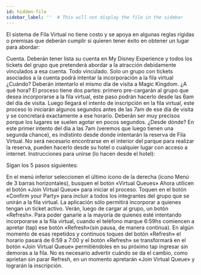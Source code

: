 ```yaml
---
id: hidden-file
sidebar_label: ''  # This will not display the file in the sidebar
---
```


El sistema de Fila Virtual no tiene costo y se apoya en algunas reglas rígidas o premisas que deberán cumplir si quieren tener éxito en obtener un lugar para abordar:

Cuenta. Deberán tener lista su cuenta en My Disney Experience y todos los tickets del grupo que pretenderá abordar a la atracción debidamente vinculados a esa cuenta. 
Todo vinculado. Solo un grupo con tickets asociados a la cuenta podrá intentar la incorporación a la fila virtual
¿Cuándo? Deberán intentarlo el mismo día de visita a Magic Kingdom.
¿A qué hora? El proceso tiene dos partes: primero pre-cargarán al grupo que desea incorporarse a la fila virtual, este paso podrán hacerlo desde las 6am del día de visita. Luego llegará el intento de inscripción en la fila virtual, este proceso lo iniciarán algunos segundos antes de las 7am de ese día de visita y se concretará exactamente a ese horario. Deberán ser muy precisos porque los lugares se suelen agotar en pocos segundos.
¿Desde dónde? En este primer intento del día a las 7am (veremos que luego tienen una segunda chance), es indistinto desde donde intentarán la reserva de Fila Virtual. No será necesario encontrarse en el interior del parque para realizar la reserva, pueden hacerlo desde su hotel o cualquier lugar con acceso a internet.
Instrucciones para unirse (lo hacen desde el hotel):

Sigan los 5 pasos siguientes:

En el menú inferior seleccionen el último ícono de la derecha (ícono Menú de 3 barras horizontales), busquen el botón «Virtual Queues» 
Ahora  utilicen el botón «Join Virtual Queue» para iniciar el proceso. 
Toquen en el botón «Confirm your Party» para incluir a todos los integrantes del grupo que se unirán a la fila virtual. La aplicación sólo permitirá incorporar a quienes tengan un ticket activo.
Verán, luego de cargar al grupo, un botón «Refresh». Para poder ganarle a la mayoría de quienes esté intentando incorporarse a la fila virtual, cuando el teléfono marque 6:59hs comiencen a apretar (tap) ese botón «Refresh»(sin pausa, de manera continua).
En algún momento de esas repetidos y continuos toques del botón «Refresh» el horario pasará de 6:59 a 7:00 y el botón «Refresh» se transformará en el botón «Join Virtual Queue» permitiéndoles en su próximo tap ingresar sin demoras a la fila. No es necesario advertir cuándo se da el cambio, como aprietan sin parar Refresh, en un momento apretarán «Join Virtual Queue» y lograrán la inscripción.